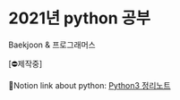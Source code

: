 # 2021년 python 공부
Baekjoon &amp; 프로그래머스

[⛔제작중]

🔗Notion link about python: [Python3 정리노트][notionlink]

[notionlink]: https://www.notion.so/Python-3-120286470b884d9ca1bf9f20ad4c4f76#4cc002ee51904b60b008cbb05a07cc0b "python3 노션으로 이동"
</br>

